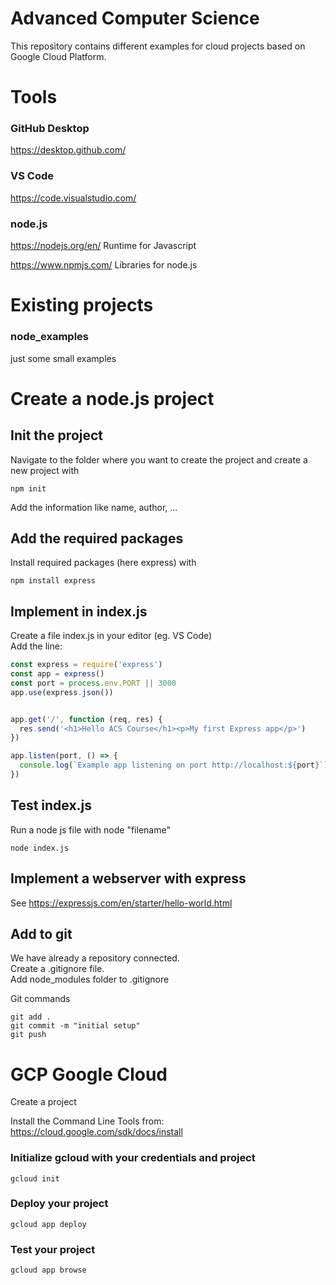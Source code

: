 # Advanced Computer Science
This repository contains different examples for cloud projects based on Google Cloud Platform.
# Tools
### GitHub Desktop
https://desktop.github.com/ 

### VS Code
https://code.visualstudio.com/ 

### node.js
https://nodejs.org/en/ 
Runtime for Javascript

https://www.npmjs.com/ 
Libraries for node.js

# Existing projects
### node_examples
just some small examples  

# Create a node.js project
## Init the project
Navigate to the folder where you want to create the project and create a new project with  
```
npm init  
```
Add the information like name, author, ...  

## Add the required packages
Install required packages (here express) with  
```
npm install express
```

## Implement in index.js
Create a file index.js in your editor (eg. VS Code)  
Add the line:  
```javascript
const express = require('express')
const app = express()
const port = process.env.PORT || 3000
app.use(express.json())


app.get('/', function (req, res) {
  res.send('<h1>Hello ACS Course</h1><p>My first Express app</p>')
})

app.listen(port, () => {
  console.log(`Example app listening on port http://localhost:${port}`)
})
```

## Test index.js
Run a node js file with node "filename"  
```
node index.js
```

## Implement a webserver with express
See https://expressjs.com/en/starter/hello-world.html  

## Add to git
We have already a repository connected.   
Create a .gitignore file.  
Add node_modules folder to .gitignore  

Git commands  
```
git add .
git commit -m "initial setup"
git push
```

# GCP Google Cloud
Create a project  

Install the Command Line Tools from:  
https://cloud.google.com/sdk/docs/install

### Initialize gcloud with your credentials and project
```
gcloud init
```

### Deploy your project
```
gcloud app deploy
```

### Test your project
```
gcloud app browse
```
